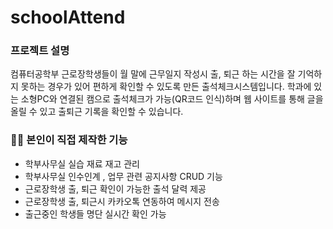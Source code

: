 # schoolAttend
### 프로젝트 설명

컴퓨터공학부 근로장학생들이 월 말에 근무일지 작성시 출, 퇴근 하는 시간을 잘 기억하지 못하는 경우가 있어 편하게 확인할 수 있도록 만든 출석체크시스템입니다. 학과에 있는 소형PC와 연결된 캠으로 출석체크가 가능(QR코드 인식)하며 웹 사이트를 통해 글을 올릴 수 있고 출퇴근 기록을 확인할 수 있습니다. 

### 👨‍💻 본인이 직접 제작한 기능

- 학부사무실 실습 재료 재고 관리
- 학부사무실 인수인계 , 업무 관련 공지사항 CRUD 기능
- 근로장학생 출, 퇴근 확인이 가능한 출석 달력 제공
- 근로장학생 출, 퇴근시 카카오톡 연동하여 메시지 전송
- 출근중인 학생들 명단 실시간 확인 가능

